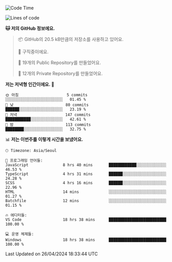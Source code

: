   <!--START_SECTION:waka-->
![Code Time](http://img.shields.io/badge/Code%20Time-527%20hrs%2011%20mins-blue)

![Lines of code](https://img.shields.io/badge/%EC%A0%80%EB%8A%94%20%EC%97%AC%ED%83%9C%EA%B9%8C%EC%A7%80%20-238.2%20thousand%20%EC%A4%84%EC%9D%98%20%EC%BD%94%EB%93%9C%EB%A5%BC%20%EC%9E%91%EC%84%B1%ED%96%88%EC%96%B4%EC%9A%94.-blue)

**🐱 저의 GitHub 정보에요.** 

> 📦 GitHub의 20.5 kB만큼의 저장소를 사용하고 있어요. 
 > 
> 💼 구직중이에요.
 > 
> 📜 19개의 Public Repository를 만들었어요. 
 > 
> 🔑 12개의 Private Repository를 만들었어요. 
 > 
**저는 저녁형 인간이에요. 🦉** 

```text
🌞 아침                     5 commits           ░░░░░░░░░░░░░░░░░░░░░░░░░   01.45 % 
🌆 낮　                     80 commits          ██████░░░░░░░░░░░░░░░░░░░   23.19 % 
🌃 저녁                     147 commits         ███████████░░░░░░░░░░░░░░   42.61 % 
🌙 밤　                     113 commits         ████████░░░░░░░░░░░░░░░░░   32.75 % 
```


📊 **저는 이번주를 이렇게 시간을 보냈어요.** 

```text
🕑︎ Timezone: Asia/Seoul

💬 프로그래밍 언어들: 
JavaScript               8 hrs 40 mins       ████████████░░░░░░░░░░░░░   46.53 % 
TypeScript               4 hrs 31 mins       ██████░░░░░░░░░░░░░░░░░░░   24.28 % 
SCSS                     4 hrs 16 mins       ██████░░░░░░░░░░░░░░░░░░░   22.96 % 
HTML                     14 mins             ░░░░░░░░░░░░░░░░░░░░░░░░░   01.27 % 
Batchfile                12 mins             ░░░░░░░░░░░░░░░░░░░░░░░░░   01.15 % 

🔥 에디터들: 
VS Code                  18 hrs 38 mins      █████████████████████████   100.00 % 

💻 운영 체제들: 
Windows                  18 hrs 38 mins      █████████████████████████   100.00 % 
```


 Last Updated on 26/04/2024 18:33:44 UTC
<!--END_SECTION:waka-->
